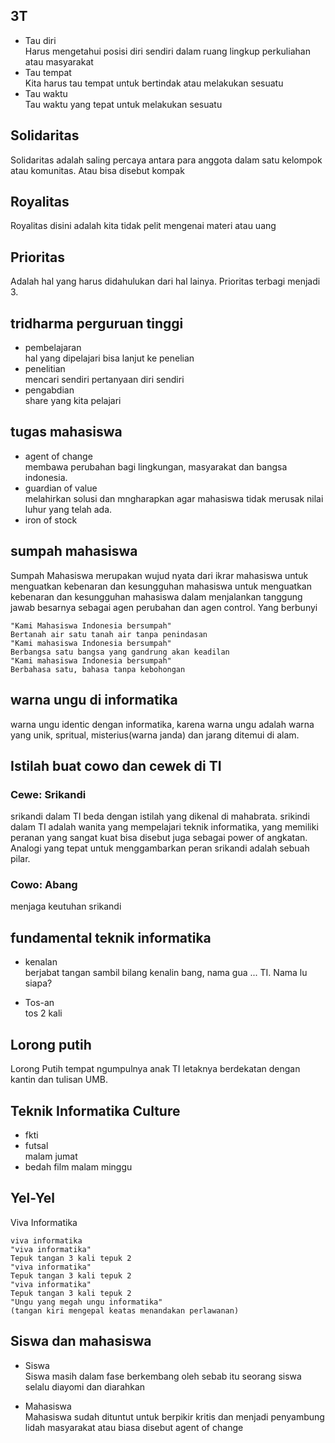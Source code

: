 ## 3T
- Tau diri<br />
  Harus mengetahui posisi diri sendiri dalam ruang lingkup perkuliahan atau masyarakat
- Tau tempat<br />
  Kita harus tau tempat untuk bertindak atau melakukan sesuatu
- Tau waktu<br />
  Tau waktu yang tepat untuk melakukan sesuatu

## Solidaritas
Solidaritas adalah saling percaya antara para anggota dalam satu kelompok
atau komunitas. Atau bisa disebut kompak

## Royalitas
Royalitas disini adalah kita tidak pelit mengenai materi atau uang

## Prioritas
Adalah hal yang harus didahulukan dari hal lainya.
Prioritas terbagi menjadi 3.

## tridharma perguruan tinggi
- pembelajaran<br />
hal yang dipelajari bisa lanjut ke penelian
- penelitian<br />
mencari sendiri pertanyaan diri sendiri
- pengabdian<br />
share yang kita pelajari

## tugas mahasiswa
- agent of change<br />
membawa perubahan bagi lingkungan, masyarakat dan bangsa indonesia.
- guardian of value<br />
melahirkan solusi dan mngharapkan agar mahasiswa tidak merusak nilai luhur yang telah ada.
- iron of stock<br />

## sumpah mahasiswa
Sumpah Mahasiswa merupakan wujud nyata dari ikrar mahasiswa untuk menguatkan kebenaran dan kesungguhan
mahasiswa untuk menguatkan kebenaran dan kesungguhan mahasiswa dalam menjalankan tanggung jawab besarnya
sebagai agen perubahan dan agen control. Yang berbunyi

```
"Kami Mahasiswa Indonesia bersumpah"
Bertanah air satu tanah air tanpa penindasan
"Kami mahasiswa Indonesia bersumpah"
Berbangsa satu bangsa yang gandrung akan keadilan
"Kami mahasiswa Indonesia bersumpah"
Berbahasa satu, bahasa tanpa kebohongan
```

## warna ungu di informatika
warna ungu identic dengan informatika, karena warna ungu 
adalah warna yang unik, spritual, misterius(warna janda) dan jarang ditemui di alam.

## Istilah buat cowo dan cewek di TI
### Cewe: Srikandi
srikandi dalam TI beda dengan istilah yang dikenal di mahabrata.
srikindi dalam TI adalah wanita yang mempelajari teknik informatika, yang memiliki peranan yang sangat kuat
bisa disebut juga sebagai power of angkatan. Analogi yang tepat untuk menggambarkan peran srikandi adalah sebuah
pilar.

### Cowo: Abang
menjaga keutuhan srikandi

## fundamental teknik informatika
- kenalan<br />
berjabat tangan sambil bilang
kenalin bang, nama gua ... TI. Nama lu siapa?

- Tos-an<br />
tos 2 kali

## Lorong putih
Lorong Putih tempat ngumpulnya anak TI letaknya berdekatan dengan kantin dan tulisan UMB.

## Teknik Informatika Culture
- fkti<br />
- futsal<br />
malam jumat<br />
- bedah film
malam minggu

## Yel-Yel
Viva Informatika
```
viva informatika
"viva informatika"
Tepuk tangan 3 kali tepuk 2
"viva informatika"
Tepuk tangan 3 kali tepuk 2
"viva informatika"
Tepuk tangan 3 kali tepuk 2
"Ungu yang megah ungu informatika"
(tangan kiri mengepal keatas menandakan perlawanan)
```

## Siswa dan mahasiswa
- Siswa<br />
Siswa masih dalam fase berkembang oleh sebab itu seorang siswa selalu diayomi
dan diarahkan

- Mahasiswa<br />
Mahasiswa sudah dituntut untuk berpikir kritis dan menjadi penyambung lidah masyarakat atau biasa 
disebut agent of change
